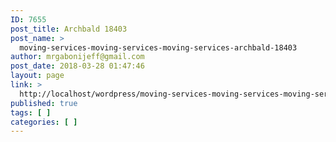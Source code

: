 ```yaml
---
ID: 7655
post_title: Archbald 18403
post_name: >
  moving-services-moving-services-moving-services-archbald-18403
author: mrgabonijeff@gmail.com
post_date: 2018-03-28 01:47:46
layout: page
link: >
  http://localhost/wordpress/moving-services-moving-services-moving-services-archbald-18403/
published: true
tags: [ ]
categories: [ ]
---
```

